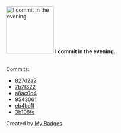 <img src="https://my-badges.github.io/my-badges/evening-commits.png" alt="I commit in the evening." title="I commit in the evening." width="128">
<strong>I commit in the evening.</strong>
<br><br>

Commits:

- <a href="https://github.com/Rignchen/dgm-lexicon/commit/827d2a2b0697f511134201d8c0ff87ce3950eee8">827d2a2</a>
- <a href="https://github.com/Rignchen/dgm-lexicon/commit/7b7f322cc5ec6665881d5931a8446cf627d9e4c3">7b7f322</a>
- <a href="https://github.com/Rignchen/dgm-lexicon/commit/a8ac0d43d497056105492aceb43e37680944c276">a8ac0d4</a>
- <a href="https://github.com/Rignchen/dgm-lexicon/commit/95430616f01edbade052a8fc28b64f8d81e633f1">9543061</a>
- <a href="https://github.com/Rignchen/dgm-lexicon/commit/eb4bc1fd25453a4dd3f8c37434de12f1bda72d1d">eb4bc1f</a>
- <a href="https://github.com/Rignchen/dgm-lexicon/commit/3b108fe070856f6bd727ba5f08cea563a5fb0beb">3b108fe</a>


Created by <a href="https://github.com/my-badges/my-badges">My Badges</a>